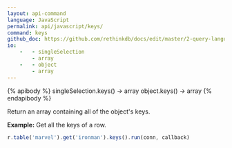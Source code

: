 ```yaml
---
layout: api-command 
language: JavaScript
permalink: api/javascript/keys/
command: keys
github_doc: https://github.com/rethinkdb/docs/edit/master/2-query-language/api/javascript/document-manipulation/keys.md
io:
    -   - singleSelection
        - array
    -   - object
        - array
---
```


{% apibody %}
singleSelection.keys() → array
object.keys() → array
{% endapibody %}

Return an array containing all of the object's keys.

__Example:__ Get all the keys of a row.

```js
r.table('marvel').get('ironman').keys().run(conn, callback)
```



